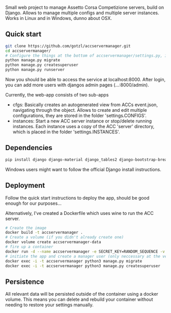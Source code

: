 Small web project to manage Assetto Corsa Competizione servers, build on Django.
Allows to manage multiple configs and multiple server instances. Works in Linux and in Windows, dunno about OSX.


## Quick start
```bash
git clone https://github.com/gotzl/accservermanager.git
cd accservermanager/
# Configure the things at the bottom of accservermanager/settings.py, ie the path to your ACC server files
python manage.py migrate
python manage.py createsuperuser
python manage.py runserver
``` 

Now you should be able to access the service at localhost:8000.
After login, you can add more users with djangos admin pages (...:8000/admin).

Currently, the web-app consists of two sub-apps
* cfgs: Basically creates an autogenerated view from ACCs event.json, navigating through the object. Allows to create and edit multiple configurations, they are stored in the folder 'settings.CONFIGS'.
* instances: Start a new ACC server instance or stop/delete running instances. Each instance uses a copy of the ACC 'server' directory, which is placed in the folder 'settings.INSTANCES'.



## Dependencies
```bash
pip install django django-material django_tables2 django-bootstrap-breadcrumbs random-word
```
Windows users might want to follow the official Django install instructions.


## Deployment
Follow the quick start instructions to deploy the app, should be good enough for our purposes...

Alternatively, I've created a Dockerfile which uses wine to run the ACC server.

```bash
# Create the image
docker build -t accservermanager .
# Create a volume (if you didn't already create one)
docker volume create accservermanager-data
# fire up a container
docker run -d --name accservermanager -e SECRET_KEY=RANDOM_SEQUENCE -v accservermanager-data:/accservermanager/accservermanager -v PATH_TO_ACC/server:/server -p 8000:8000 -p 9231:9231/udp -p 9232:9232/tcp accservermanager
# initiate the app and create a manager user (only neccessary at the very first start)
docker exec -i -t accservermanager python3 manage.py migrate
docker exec -i -t accservermanager python3 manage.py createsuperuser
```


## Persistence
All relevant data will be persisted outside of the container using a docker volume.
This means you can delete and rebuild your container without needing to restore your settings manually.
